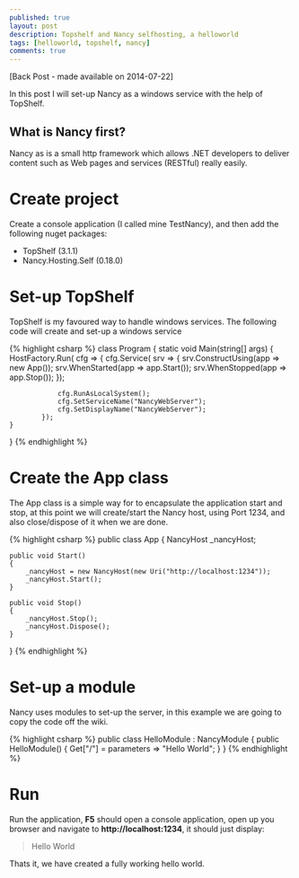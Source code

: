 ```yaml
---
published: true
layout: post
description: Topshelf and Nancy selfhosting, a helloworld
tags: [helloworld, topshelf, nancy]
comments: true
---
```

[Back Post - made available on 2014-07-22]

In this post I will set-up Nancy as a windows service with the help of TopShelf.

## What is Nancy first?
Nancy as is a small http framework which allows .NET developers to deliver content such as Web pages and services (RESTful) really easily. 

# Create project
Create a console application (I called mine TestNancy), and then add the following nuget packages:

* TopShelf  (3.1.1)
* Nancy.Hosting.Self  (0.18.0)

# Set-up TopShelf 
TopShelf is my favoured way to handle windows services. The following code will create and set-up a windows service

{% highlight csharp %}
class Program
{
    static void Main(string[] args)
    {
        HostFactory.Run(
            cfg =>
            {
                cfg.Service<App>(
                    srv =>
                    {
                        srv.ConstructUsing(app => new App());
                        srv.WhenStarted(app => app.Start());
                        srv.WhenStopped(app => app.Stop());
                    });
                
                cfg.RunAsLocalSystem();
                cfg.SetServiceName("NancyWebServer");
                cfg.SetDisplayName("NancyWebServer");
            });
    }
}
{% endhighlight %}

# Create the App class
The App class is a simple way for to encapsulate the application start and stop, at this point we will create/start the Nancy host, using Port 1234, and also close/dispose of it when we are done.

{% highlight csharp %}
public class App
{
    NancyHost _nancyHost;

    public void Start()
    {
        _nancyHost = new NancyHost(new Uri("http://localhost:1234"));
        _nancyHost.Start();
    }

    public void Stop()
    {
        _nancyHost.Stop();
        _nancyHost.Dispose();
    }    
}
{% endhighlight %}

# Set-up a module
Nancy uses modules to set-up the server, in this example we are going to copy the code off the wiki.

{% highlight csharp %}
public class HelloModule : NancyModule
{
    public HelloModule()
    {
        Get["/"] = parameters => "Hello World";
    }
}
{% endhighlight %}

# Run
Run the application, **F5** should open a console application, open up you browser and navigate to **http://localhost:1234**, it should just display:

>Hello World


Thats it, we have created a fully working hello world.